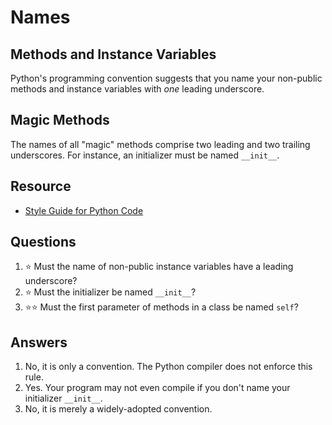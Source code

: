 # Names
## Methods and Instance Variables
Python's programming convention suggests that you name your non-public methods and instance variables with *one* leading underscore.

## Magic Methods
The names of all "magic" methods comprise two leading and two trailing underscores. For instance, an initializer must be named `__init__`.

## Resource
- [Style Guide for Python Code](https://peps.python.org/pep-0008/)

## Questions
1. :star: Must the name of non-public instance variables have a leading underscore?
1. :star: Must the initializer be named `__init__`?
1. :star::star: Must the first parameter of methods in a class be named `self`?

## Answers
1. No, it is only a convention. The Python compiler does not enforce this rule.
1. Yes. Your program may not even compile if you don't name your initializer `__init__`.
1. No, it is merely a widely-adopted convention.
